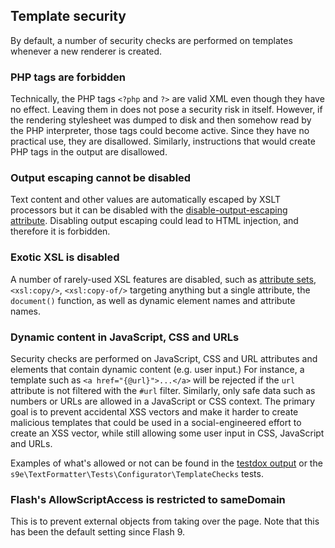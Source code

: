 <h2>Template security</h2>

By default, a number of security checks are performed on templates whenever a new renderer is created.

### PHP tags are forbidden

Technically, the PHP tags `<?php` and `?>` are valid XML even though they have no effect. Leaving them in does not pose a security risk in itself. However, if the rendering stylesheet was dumped to disk and then somehow read by the PHP interpreter, those tags could become active. Since they have no practical use, they are disallowed. Similarly, instructions that would create PHP tags in the output are disallowed.

### Output escaping cannot be disabled

Text content and other values are automatically escaped by XSLT processors but it can be disabled with the [disable-output-escaping attribute](https://www.w3.org/TR/1999/REC-xslt-19991116#disable-output-escaping). Disabling output escaping could lead to HTML injection, and therefore it is forbidden.

### Exotic XSL is disabled

A number of rarely-used XSL features are disabled, such as [attribute sets](https://www.w3.org/TR/1999/REC-xslt-19991116#attribute-sets), `<xsl:copy/>`, `<xsl:copy-of/>` targeting anything but a single attribute, the `document()` function, as well as dynamic element names and attribute names.

### Dynamic content in JavaScript, CSS and URLs

Security checks are performed on JavaScript, CSS and URL attributes and elements that contain dynamic content (e.g. user input.) For instance, a template such as `<a href="{@url}">...</a>` will be rejected if the `url` attribute is not filtered with the `#url` filter. Similarly, only safe data such as numbers or URLs are allowed in a JavaScript or CSS context. The primary goal is to prevent accidental XSS vectors and make it harder to create malicious templates that could be used in a social-engineered effort to create an XSS vector, while still allowing some user input in CSS, JavaScript and URLs.

Examples of what's allowed or not can be found in the [testdox output](https://github.com/s9e/TextFormatter/blob/master/docs/testdox.txt) or the `s9e\TextFormatter\Tests\Configurator\TemplateChecks` tests.

### Flash's AllowScriptAccess is restricted to sameDomain

This is to prevent external objects from taking over the page. Note that this has been the default setting since Flash 9.
